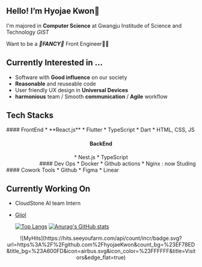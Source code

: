 
 ## Hello! I’m Hyojae Kwon🙌
  I'm majored in **Computer Science** at Gwangju Institude of Science and Technology *GIST* 
  
  Want to be a ***💫FANCY💫*** Front Engineer🧑‍💻
  
 ## Currently Interested in ... 
 - Software with **Good influence** on our society
 - **Reasonable** and reuseable code
 - User friendly UX design in **Universal Devices**
 - **harmonious** team / Smooth **communication** / **Agile** workflow

## Tech Stacks
<div sytle="display:flex;">
<div align="left">
#### FrontEnd
 * **React.js** 
 * Flutter
 * TypeScript 
 * Dart
 * HTML, CSS, JS
</div>

 <div align="center">
<h4>BackEnd</h4>
* Nest.js
* TypeScript
 </div>
 
 <div align="right">
#### Dev Ops
* Docker
* Github actions
* Nginx : now Studing
 </div>
 </div>
#### Cowork Tools
 * Github
 * Figma
 * Linear

## Currently Working On

* CloudStone AI team Intern
* [Gijol](https://github.com/Gijol)


   
   [![Top Langs](https://github-readme-stats.vercel.app/api/top-langs/?username=hyojaeKwon&layout=compact)](https://github.com/anuraghazra/github-readme-stats)
  [![Anurag's GitHub stats](https://github-readme-stats.vercel.app/api?username=hyojaeKwon)](https://github.com/anuraghazra/github-readme-stats)

<div align="center">
![MyHits](https://hits.seeyoufarm.com/api/count/incr/badge.svg?url=https%3A%2F%2Fgithub.com%2FhyojaeKwon&count_bg=%23EF78ED&title_bg=%23A600FD&icon=airbus.svg&icon_color=%23FFFFFF&title=Visitors&edge_flat=true)</div>
